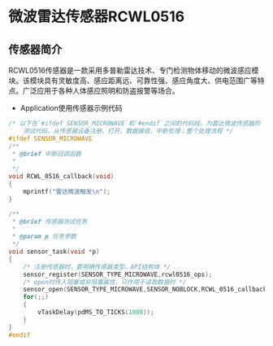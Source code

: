 # 微波雷达传感器RCWL0516

## 传感器简介

RCWL0516传感器是一款采用多普勒雷达技术、专门检测物体移动的微波感应模块。该模块具有灵敏度高、感应距离远、可靠性强、感应角度大、供电范围广等特点。广泛应用于各种人体感应照明和防盗报警等场合。

- Application使用传感器示例代码

```c
/* 以下在`#ifdef SENSOR_MICROWAVE`和`#endif`之间的代码段，为雷达微波传感器的
    测试代码，从传感器设备注册、打开、数据接收、中断处理；整个处理流程 */
#ifdef SENSOR_MICROWAVE
/**
 * @brief 中断回调函数
 *
 */
void RCWL_0516_callback(void)
{
    mprintf("雷达微波触发\n");
}

/**
 * @brief 传感器测试任务
 *
 * @param p 任务参数
 */
void sensor_task(void *p)
{
    /* 注册传感器时，要明确传感器类型、API结构体 */
    sensor_register(SENSOR_TYPE_MICROWAVE,rcwl0516_ops);
    /* open时传入阻塞或非阻塞属性，只作用于读取数据时 */
    sensor_open(SENSOR_TYPE_MICROWAVE,SENSOR_NOBLOCK,RCWL_0516_callback);
    for(;;)
    {
        vTaskDelay(pdMS_TO_TICKS(1000));
    }
}
#endif
```
